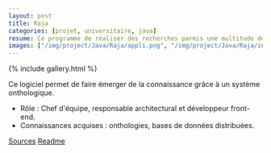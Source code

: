 ```yaml
---
layout: post
title: Raja
categories: [projet, universitaire, java]
resume: Ce programme de réaliser des recherches parmis une multitude de bases de données.
images: ["/img/project/Java/Raja/appli.png", "/img/project/Java/Raja/initialisationSysteme.png", "/img/project/Java/Raja/selectQuerySysteme.png"]
---
```

{% include gallery.html %}

Ce logiciel permet de faire émerger de la connaissance grâce à un système onthologique.

* Rôle : Chef d'équipe, responsable architectural et développeur front-end.
* Connaissances acquises : onthologies, bases de données distribuées.

<div class="container-link">
  <a href="/img/project/Java/Raja/raja.tar.gz" target="_blank">Sources</a>
  <a href="/img/project/Java/Raja/ALire.pdf" target="_blank">Readme</a>
</div>